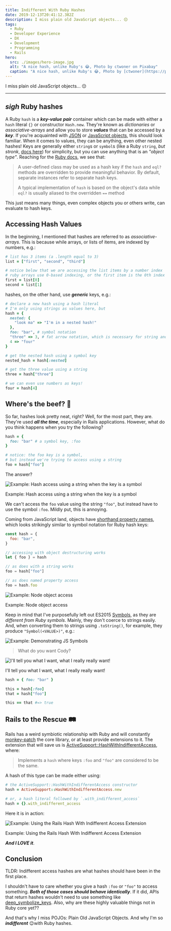 ```yaml
---
title: Indifferent With Ruby Hashes
date: 2019-12-13T20:41:12.382Z
description: I miss plain old JavaScript objects... 😔
tags:
  - Ruby
  - Developer Experience
  - DX
  - Development
  - Programming
  - Rails
hero:
  src: ./images/hero-image.jpg
  alt: "A nice hash, unlike Ruby's 😂, Photo by ctwoner on Pixabay"
  caption: "A nice hash, unlike Ruby's 😂, Photo by [ctwoner](https://pixabay.com/photos/root-potato-hash-healthy-vegetable-1112017/) on [Pixabay](https://pixabay.com/)"
---
```


I miss plain old JavaScript objects... 😔

---

## **_sigh_** Ruby hashes

A Ruby `hash` is a **_key-value pair_** container which can be made with either a `hash` literal `{}` or constructor `Hash.new`.
They're known as _dictionaries_ or _associative-arrays_ and allow you to store **_values_** that can be accessed by a **_key_**.
If you're acquainted with [JSON](https://www.json.org/json-en.html) or [JavaScript objects](https://developer.mozilla.org/en-US/docs/Web/JavaScript/Reference/Global_Objects/Object), this should look familiar.
When it comes to values, they can be anything, even other nested hashes!
Keys are generally either `string`s or `symbol`s (like a Ruby `string`, _but stronk_, [docs here](https://ruby-doc.org/core-2.6.5/Symbol.html)) for simplicity, but you can use anything that is an _"object type"_.
Reaching for the [Ruby docs](https://ruby-doc.org/core-2.6.5/Hash.html#class-Hash-label-Hash+Keys), we see that:

> A user-defined class may be used as a hash key if the `hash` and `eql?` methods are overridden to provide meaningful behavior. By default, separate instances refer to separate hash keys.
>
> A typical implementation of `hash` is based on the object's data while `eql?` is usually aliased to the overridden `==` method

This just means many things, even complex objects you or others write, can evaluate to hash keys.

## Accessing Hash Values

In the beginning, I mentioned that hashes are referred to as _associative-arrays_.
This is because while arrays, or lists of items, are indexed by numbers, e.g.:

```ruby
# list has 3 items (a .length equal to 3)
list = ["first", "second", "third"]

# notice below that we are accessing the list items by a number index
# ruby arrays use 0-based indexing, or the first item is the 0th index
first = list[0]
second = list[1]
```

hashes, on the other hand, use **_generic_** keys, e.g.:

```ruby
# declare a new hash using a hash literal
# I'm only using strings as values here, but
hash = {
  nested: {
    "look ma" => "I'm in a nested hash!"
  },
  foo: "bar", # symbol notation
  "three" => 3, # fat arrow notation, which is necessary for string and number keys
  4 => "four"
}

# get the nested hash using a symbol key
nested_hash = hash[:nested]

# get the three value using a string
three = hash["three"]

# we can even use numbers as keys!
four = hash[4]
```

## Where's the beef? 🐄

So far, hashes look pretty neat, right?
Well, for the most part, they are.
They're used **_all the time_**, especially in Rails applications.
However, what do you think happens when you try the following?

```ruby
hash = {
  foo: "bar" # a symbol key, :foo
}

# notice: the foo key is a symbol,
# but instead we're trying to access using a string
foo = hash["foo"]
```

The answer?

![Example: Hash access using a string when the key is a symbol](./images/example-hash-access-using-a-string-when-key-is-a-symbol.png)

<figcaption>
  Example: Hash access using a string when the key is a symbol
</figcaption>

We can't access the `foo` value using the string `"foo"`, but instead have to use the symbol `:foo`.
Mildly put, this is annoying.

Coming from JavaScript land, objects have [shorthand property names](https://developer.mozilla.org/en-US/docs/Web/JavaScript/Reference/Operators/Object_initializer#New_notations_in_ECMAScript_2015), which looks strikingly similar to symbol notation for Ruby hash keys:

```js
const hash = {
  foo: "bar",
}

// accessing with object destructuring works
let { foo } = hash

// as does with a string works
foo = hash["foo"]

// as does named property access
foo = hash.foo
```

![Example: Node object access](./images/example-node-object-access.png)

<figcaption>
  Example: Node object access
</figcaption>

Keep in mind that I've purposefully left out ES2015 [Symbols](https://developer.mozilla.org/en-US/docs/Glossary/Symbol), as they are _different from Ruby symbols_.
Mainly, they don't coerce to strings easily.
And, when converting them to strings using `.toString()`, for example, they produce `"Symbol(<VALUE>)"`, e.g.:

![Example: Demonstrating JS Symbols](./images/example-demonstrating-js-symbols.png)

> What do you want Cody?

![I'll tell you what I want, what I really really want!](./images/ill-tell-you-what-i-want.gif)

<figcaption>
  I'll tell you what I want, what I really really want!
</figcaption>

```ruby
hash = { foo: "bar" }

this = hash[:foo]
that = hash["foo"]

this == that #=> true
```

## Rails to the Rescue 🛤

Rails has a weird symbiotic relationship with Ruby and will constantly [monkey-patch](https://culttt.com/2015/06/17/what-is-monkey-patching-in-ruby/) the core library, or at least provide extensions to it.
The extension that will save us is [ActiveSupport::HashWithIndifferentAccess](https://api.rubyonrails.org/classes/ActiveSupport/HashWithIndifferentAccess.html), where:

> Implements a `hash` where keys `:foo` and `"foo"` are considered to be the same.

A hash of this type can be made either using:

```ruby
# the ActiveSupport::HashWithIndifferentAccess constructor
hash = ActiveSupport::HashWithIndifferentAccess.new

# or, a hash literal followed by `.with_indifferent_access`
hash = {}.with_indifferent_access
```

Here it is in action:

![Example: Using the Rails Hash With Indifferent Access Extension](./images/example-hash-with-indifferent-access.png)

<figcaption>
  Example: Using the Rails Hash With Indifferent Access Extension
</figcaption>

**_And I LOVE it_**.

## Conclusion

TLDR: Indifferent access hashes are what hashes should have been in the first place.

I shouldn't have to care whether you give a hash `:foo` or `"foo"` to access something.
**_Both of those cases should behave identically_**.
If it did, APIs that return hashes wouldn't need to use something like [deep_symbolize_keys](https://api.rubyonrails.org/classes/Hash.html#method-i-deep_symbolize_keys-21).
Also, why are these highly valuable things not in Ruby core yet??

And that's why I miss POJOs: Plain Old JavaScript Objects.
And why I'm so **_indifferent_** 😉with Ruby hashes.
